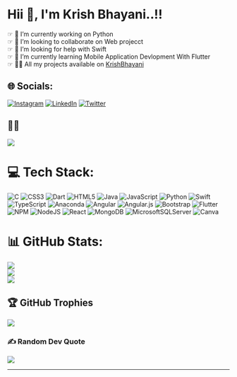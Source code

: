# Hii 👋, I'm Krish Bhayani..!!





☞   🔭 I’m currently working on Python <br>☞   👯 I’m looking to collaborate on Web projecct<br>☞  🤝 I’m looking for help with Swift<br>☞   🌱 I’m currently learning Mobile Application Devlopment With Flutter<br>☞ 🧑‍💻 All my projects available on [KrishBhayani](https://github.com/KrishBhayani)


## 🌐 Socials:
[![Instagram](https://img.shields.io/badge/Instagram-%23E4405F.svg?logo=Instagram&logoColor=white)](https://instagram.com/krish_patel_0601) [![LinkedIn](https://img.shields.io/badge/LinkedIn-%230077B5.svg?logo=linkedin&logoColor=white)](https://linkedin.com/in/krish-bhayani-8860a9234)
[![Twitter](https://img.shields.io/badge/Twitter-%231DA1F2.svg?logo=Twitter&logoColor=white)](https://twitter.com/Krish_Bhayani_) 


## 🤩🤩
<a href="https://visitcount.itsvg.in">
  <img src="https://visitcount.itsvg.in/api?id=KrishBhayani&label=Profile%20Views&color=12&icon=7&pretty=false" />
</a>


# 💻 Tech Stack:
![C](https://img.shields.io/badge/c-%2300599C.svg?style=flat&logo=c&logoColor=white) ![CSS3](https://img.shields.io/badge/css3-%231572B6.svg?style=flat&logo=css3&logoColor=white) ![Dart](https://img.shields.io/badge/dart-%230175C2.svg?style=flat&logo=dart&logoColor=white) ![HTML5](https://img.shields.io/badge/html5-%23E34F26.svg?style=flat&logo=html5&logoColor=white) ![Java](https://img.shields.io/badge/java-%23ED8B00.svg?style=flat&logo=java&logoColor=white) ![JavaScript](https://img.shields.io/badge/javascript-%23323330.svg?style=flat&logo=javascript&logoColor=%23F7DF1E)  ![Python](https://img.shields.io/badge/python-3670A0?style=flat&logo=python&logoColor=ffdd54) ![Swift](https://img.shields.io/badge/swift-F54A2A?style=flat&logo=swift&logoColor=white) ![TypeScript](https://img.shields.io/badge/typescript-%23007ACC.svg?style=flat&logo=typescript&logoColor=white) ![Anaconda](https://img.shields.io/badge/Anaconda-%2344A833.svg?style=flat&logo=anaconda&logoColor=white) ![Angular](https://img.shields.io/badge/angular-%23DD0031.svg?style=flat&logo=angular&logoColor=white) ![Angular.js](https://img.shields.io/badge/angular.js-%23E23237.svg?style=flat&logo=angularjs&logoColor=white) ![Bootstrap](https://img.shields.io/badge/bootstrap-%23563D7C.svg?style=flat&logo=bootstrap&logoColor=white)  ![Flutter](https://img.shields.io/badge/Flutter-%2302569B.svg?style=flat&logo=Flutter&logoColor=white) ![NPM](https://img.shields.io/badge/NPM-%23000000.svg?style=flat&logo=npm&logoColor=white)  ![NodeJS](https://img.shields.io/badge/node.js-6DA55F?style=flat&logo=node.js&logoColor=white) ![React](https://img.shields.io/badge/react-%2320232a.svg?style=flat&logo=react&logoColor=%2361DAFB) ![MongoDB](https://img.shields.io/badge/MongoDB-%234ea94b.svg?style=flat&logo=mongodb&logoColor=white) ![MicrosoftSQLServer](https://img.shields.io/badge/Microsoft%20SQL%20Sever-CC2927?style=flat&logo=microsoft%20sql%20server&logoColor=white) ![Canva](https://img.shields.io/badge/Canva-%2300C4CC.svg?style=flat&logo=Canva&logoColor=white)
# 📊 GitHub Stats:
![](https://github-readme-stats.vercel.app/api?username=KrishBhayani&theme=vision-friendly-dark&hide_border=true&include_all_commits=true&count_private=true)<br/>
![](https://github-readme-streak-stats.herokuapp.com/?user=KrishBhayani&theme=vision-friendly-dark&hide_border=true)<br/>
![](https://github-readme-stats.vercel.app/api/top-langs/?username=KrishBhayani&theme=vision-friendly-dark&hide_border=true&include_all_commits=true&count_private=true&layout=compact)

## 🏆 GitHub Trophies
![](https://github-profile-trophy.vercel.app/?username=KrishBhayani&theme=onedark&no-frame=true&no-bg=true&margin-w=4)

### ✍️ Random Dev Quote
![](https://quotes-github-readme.vercel.app/api?type=vetical&theme=dark)



---


<!-- Proudly created with GPRM ( https://gprm.itsvg.in ) -->

